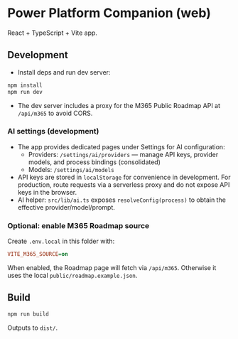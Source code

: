 # Power Platform Companion (web)

React + TypeScript + Vite app.

## Development

- Install deps and run dev server:

```bash
npm install
npm run dev
```

- The dev server includes a proxy for the M365 Public Roadmap API at `/api/m365` to avoid CORS.

### AI settings (development)

- The app provides dedicated pages under Settings for AI configuration:
  - Providers: `/settings/ai/providers` — manage API keys, provider models, and process bindings (consolidated)
  - Models: `/settings/ai/models`
- API keys are stored in `localStorage` for convenience in development. For production, route requests via a serverless proxy and do not expose API keys in the browser.
- AI helper: `src/lib/ai.ts` exposes `resolveConfig(process)` to obtain the effective provider/model/prompt.

### Optional: enable M365 Roadmap source

Create `.env.local` in this folder with:

```ini
VITE_M365_SOURCE=on
```

When enabled, the Roadmap page will fetch via `/api/m365`. Otherwise it uses the local `public/roadmap.example.json`.

## Build

```bash
npm run build
```

Outputs to `dist/`.
